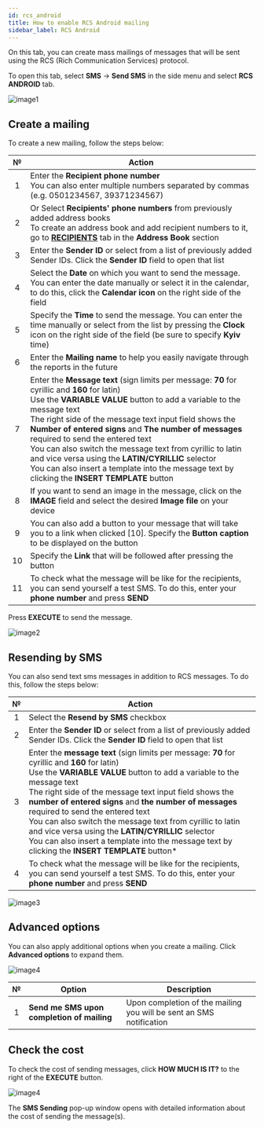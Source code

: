 ```yaml
---
id: rcs_android
title: How to enable RCS Android mailing
sidebar_label: RCS Android
---
```


On this tab, you can create mass mailings of messages that will be sent using the RCS (Rich Communication Services) protocol.

To open this tab, select **SMS** → **Send SMS** in the side menu and select **RCS ANDROID** tab.

![image1](/img/en/client_send_sms_rcs_android/image1.png)

## Create a mailing

To create a new mailing, follow the steps below:

|  №  | Action |
| :-: | ------ |
| 1 | Enter the **Recipient phone number** <br/> You can also enter multiple numbers separated by commas (e.g. 0501234567, 39371234567) |
| 2 | Or Select **Recipients' phone numbers** from previously added address books <br/> To create an address book and add recipient numbers to it, go to [**RECIPIENTS**](../address_book/recipients.md) tab in the **Address Book** section |
| 3 | Enter the **Sender ID** or select from a list of previously added Sender IDs. Click the **Sender ID** field to open that list |
| 4 | Select the **Date** on which you want to send the message. You can enter the date manually or select it in the calendar, to do this, click the **Calendar icon** on the right side of the field |
| 5 | Specify the **Time** to send the message. You can enter the time manually or select from the list by pressing the **Clock** icon on the right side of the field (be sure to specify **Kyiv** time) |
| 6 | Enter the **Mailing name** to help you easily navigate through the reports in the future |
| 7 | Enter the **Message text** (sign limits per message: **70** for cyrillic and **160** for latin) <br/> Use the **VARIABLE VALUE** button to add a variable to the message text <br/> The right side of the message text input field shows the **Number of entered signs** and **The number of messages** required to send the entered text <br/> You can also switch the message text from cyrillic to latin and vice versa using the **LATIN/CYRILLIC** selector <br/> You can also insert a template into the message text by clicking the **INSERT TEMPLATE** button |
| 8 | If you want to send an image in the message, click on the **IMAGE** field and select the desired **Image file** on your device |
| 9 | You can also add a button to your message that will take you to a link when clicked [10]. Specify the **Button caption** to be displayed on the button |
| 10 | Specify the **Link** that will be followed after pressing the button |
| 11 | To check what the message will be like for the recipients, you can send yourself a test SMS. To do this, enter your **phone number** and press **SEND** |

Press **EXECUTE** to send the message.

![image2](/img/en/client_send_sms_rcs_android/image2.png)

## Resending by SMS

You can also send text sms messages in addition to RCS messages. To do this, follow the steps below:

|  №  | Action |
| :-: | ------ |
| 1 | Select the **Resend by SMS** checkbox |
| 2 | Enter the **Sender ID** or select from a list of previously added Sender IDs. Click the **Sender ID** field to open that list |
| 3 | Enter the **message text** (sign limits per message: **70** for cyrillic and **160** for latin) <br/> Use the **VARIABLE VALUE** button to add a variable to the message text <br/> The right side of the message text input field shows the **number of entered signs** and **the number of messages** required to send the entered text <br/> You can also switch the message text from cyrillic to latin and vice versa using the **LATIN/CYRILLIC** selector <br/> You can also insert a template into the message text by clicking the **INSERT TEMPLATE** button* |
| 4 | To check what the message will be like for the recipients, you can send yourself a test SMS. To do this, enter your **phone number** and press **SEND** |

![image3](/img/en/client_send_sms_rcs_android/image3.png)

## Advanced options

You can also apply additional options when you create a mailing. Click **Advanced options** to expand them.

![image4](/img/en/client_send_sms_rcs_android/image4.png)

|  №  | Option | Description |
| :-: | ------ | ----------- |
| 1 | **Send me SMS upon completion of mailing** | Upon completion of the mailing you will be sent an SMS notification |

## Check the cost

To check the cost of sending messages, click **HOW MUCH IS IT?** to the right of the **EXECUTE** button.

![image4](/img/en/client_send_sms_rcs_android/image5.png)

The **SMS Sending** pop-up window opens with detailed information about the cost of sending the message(s).
